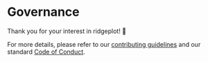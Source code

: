 # Governance

Thank you for your interest in ridgeplot! 🚀

For more details, please refer to our [contributing guidelines](https://ridgeplot.readthedocs.io/en/latest/development/contributing.html) and our standard [Code of Conduct](https://github.com/tpvasconcelos/ridgeplot?tab=coc-ov-file#readme).
